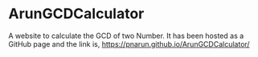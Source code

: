 # ArunGCDCalculator

A website to calculate the GCD of two Number.
It has been hosted as a GitHub page and the link is,
https://pnarun.github.io/ArunGCDCalculator/
